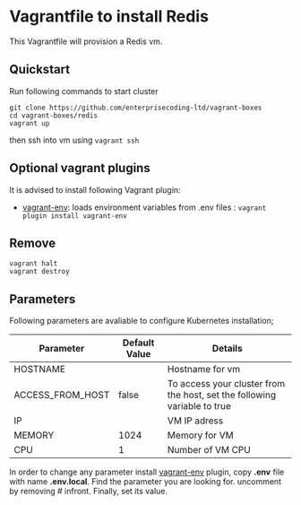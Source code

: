 # Vagrantfile to install Redis

This Vagrantfile will provision a Redis vm.

## Quickstart

Run following commands to start cluster

```shell
git clone https://github.com/enterprisecoding-ltd/vagrant-boxes
cd vagrant-boxes/redis
vagrant up
```
  
then ssh into vm using `vagrant ssh`

## Optional vagrant plugins

It is advised to install following Vagrant plugin:
  
-  [vagrant-env](https://github.com/gosuri/vagrant-env): loads environment variables from .env files : `vagrant plugin install vagrant-env`

## Remove

```shell
vagrant halt
vagrant destroy
```
## Parameters

Following parameters are avaliable to configure Kubernetes installation;
   
| Parameter | Default Value | Details
|--|--|--|
| HOSTNAME |  | Hostname for vm |
| ACCESS_FROM_HOST | false | To access your cluster from the host, set the following variable to true |
| IP |  | VM IP adress |
| MEMORY | 1024 | Memory for VM |
| CPU | 1 | Number of VM CPU  |
  
In order to change any parameter install [vagrant-env](https://github.com/gosuri/vagrant-env) plugin, copy **.env** file with name **.env.local**. Find the parameter you are looking for. uncomment by removing # infront. Finally, set its value.
